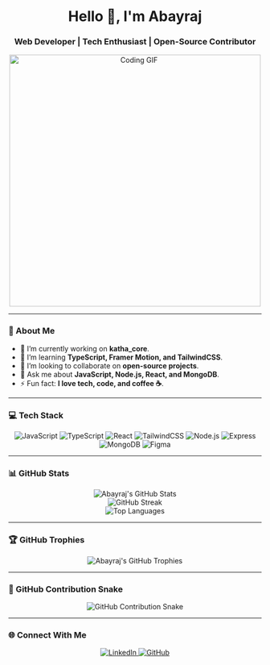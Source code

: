 
<h1 align="center">Hello 👋, I'm Abayraj</h1>
<h3 align="center">Web Developer | Tech Enthusiast | Open-Source Contributor</h3>

<p align="center">
  <img src="https://i.giphy.com/media/juua9i2c2fA0AIp2iq/giphy.gif" alt="Coding GIF" width="500" />
</p>

---

### 🚀 About Me

- 🌱 I’m currently working on **katha_core**.
- 🔭 I’m learning **TypeScript, Framer Motion, and TailwindCSS**.
- 🤝 I’m looking to collaborate on **open-source projects**.
- 💬 Ask me about **JavaScript, Node.js, React, and MongoDB**.
- ⚡ Fun fact: **I love tech, code, and coffee ☕**.

---

### 💻 Tech Stack

<div align="center">
  <img src="https://img.shields.io/badge/JavaScript-F7DF1E?style=for-the-badge&logo=javascript&logoColor=black" alt="JavaScript" />
  <img src="https://img.shields.io/badge/TypeScript-007ACC?style=for-the-badge&logo=typescript&logoColor=white" alt="TypeScript" />
  <img src="https://img.shields.io/badge/React-61DAFB?style=for-the-badge&logo=react&logoColor=black" alt="React" />
  <img src="https://img.shields.io/badge/TailwindCSS-38B2AC?style=for-the-badge&logo=tailwind-css&logoColor=white" alt="TailwindCSS" />
  <img src="https://img.shields.io/badge/Node.js-339933?style=for-the-badge&logo=nodedotjs&logoColor=white" alt="Node.js" />
  <img src="https://img.shields.io/badge/Express-000000?style=for-the-badge&logo=express&logoColor=white" alt="Express" />
  <img src="https://img.shields.io/badge/MongoDB-47A248?style=for-the-badge&logo=mongodb&logoColor=white" alt="MongoDB" />
  <img src="https://img.shields.io/badge/Figma-F24E1E?style=for-the-badge&logo=figma&logoColor=white" alt="Figma" />
</div>

---

### 📊 GitHub Stats

<div align="center">
  <img src="https://github-readme-stats.vercel.app/api?username=Abayraj&theme=gruvbox&show_icons=true&hide_border=true" alt="Abayraj's GitHub Stats" />
  <br/>
  <img src="https://github-readme-streak-stats.herokuapp.com?user=Abayraj&theme=gruvbox&hide_border=true" alt="GitHub Streak" />
  <br/>
  <img src="https://github-readme-stats.vercel.app/api/top-langs/?username=Abayraj&theme=gruvbox&layout=compact&hide_border=true" alt="Top Languages" />
</div>

---

### 🏆 GitHub Trophies

<div align="center">
  <img src="https://github-profile-trophy.vercel.app/?username=Abayraj&theme=gruvbox&no-frame=true&row=1&column=6" alt="Abayraj's GitHub Trophies" />
</div>

---

### 🐍 GitHub Contribution Snake

<div align="center">
  <img src="https://github.com/Abayraj/Abayraj/blob/output/github-contribution-grid-snake.svg" alt="GitHub Contribution Snake" />
</div>

---

### 🌐 Connect With Me

<div align="center">
  <a href="https://www.linkedin.com/in/abayraj" target="_blank">
    <img src="https://img.shields.io/badge/LinkedIn-0077B5?style=for-the-badge&logo=linkedin&logoColor=white" alt="LinkedIn" />
  </a>
  <a href="https://github.com/Abayraj" target="_blank">
    <img src="https://img.shields.io/badge/GitHub-181717?style=for-the-badge&logo=github&logoColor=white" alt="GitHub" />
  </a>
</div>
